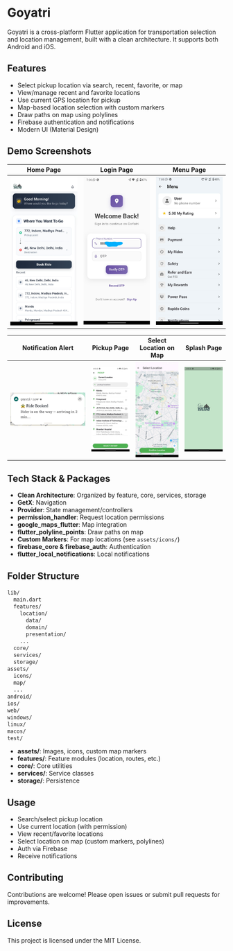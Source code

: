 # Goyatri

Goyatri is a cross-platform Flutter application for transportation selection and location management, built with a clean architecture. It supports both Android and iOS.

## Features

- Select pickup location via search, recent, favorite, or map
- View/manage recent and favorite locations
- Use current GPS location for pickup
- Map-based location selection with custom markers
- Draw paths on map using polylines
- Firebase authentication and notifications
- Modern UI (Material Design)

## Demo Screenshots

| Home Page                          | Login Page                           | Menu Page                          |
| ---------------------------------- | ------------------------------------ | ---------------------------------- |
| ![Home](demo-images/home_page.jpg) | ![Login](demo-images/login_page.jpg) | ![Menu](demo-images/menu_page.jpg) |

| Notification Alert                                  | Pickup Page                            | Select Location on Map                                     | Splash Page                            |
| --------------------------------------------------- | -------------------------------------- | ---------------------------------------------------------- | -------------------------------------- |
| ![Notification](demo-images/notification_alert.jpg) | ![Pickup](demo-images/pickup_page.jpg) | ![Select Location](demo-images/select_location_on_map.jpg) | ![Splash](demo-images/splash_page.jpg) |

## Tech Stack & Packages

- **Clean Architecture**: Organized by feature, core, services, storage
- **GetX**: Navigation
- **Provider**: State management/controllers
- **permission_handler**: Request location permissions
- **google_maps_flutter**: Map integration
- **flutter_polyline_points**: Draw paths on map
- **Custom Markers**: For map locations (see `assets/icons/`)
- **firebase_core & firebase_auth**: Authentication
- **flutter_local_notifications**: Local notifications

## Folder Structure

```
lib/
  main.dart
  features/
    location/
      data/
      domain/
      presentation/
    ...
  core/
  services/
  storage/
assets/
  icons/
  map/
  ...
android/
ios/
web/
windows/
linux/
macos/
test/
```

- **assets/**: Images, icons, custom map markers
- **features/**: Feature modules (location, routes, etc.)
- **core/**: Core utilities
- **services/**: Service classes
- **storage/**: Persistence

## Usage

- Search/select pickup location
- Use current location (with permission)
- View recent/favorite locations
- Select location on map (custom markers, polylines)
- Auth via Firebase
- Receive notifications

## Contributing

Contributions are welcome! Please open issues or submit pull requests for improvements.

## License

This project is licensed under the MIT License.
